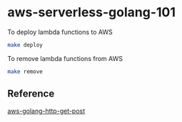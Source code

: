 # aws-serverless-golang-101

To deploy lambda functions to AWS
```bash
make deploy
```

To remove lambda functions from AWS
```bash
make remove
```

## Reference

[aws-golang-http-get-post](https://github.com/serverless/examples/tree/master/aws-golang-http-get-post)
